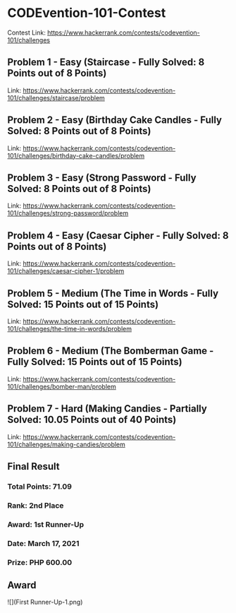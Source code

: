 # CODEvention-101-Contest
Contest Link: https://www.hackerrank.com/contests/codevention-101/challenges
## Problem 1 - Easy (Staircase - Fully Solved: 8 Points out of 8 Points)
Link: https://www.hackerrank.com/contests/codevention-101/challenges/staircase/problem
## Problem 2 - Easy (Birthday Cake Candles - Fully Solved: 8 Points out of 8 Points)
Link: https://www.hackerrank.com/contests/codevention-101/challenges/birthday-cake-candles/problem
## Problem 3 - Easy (Strong Password - Fully Solved: 8 Points out of 8 Points)
Link: https://www.hackerrank.com/contests/codevention-101/challenges/strong-password/problem
## Problem 4 - Easy (Caesar Cipher - Fully Solved: 8 Points out of 8 Points)
Link: https://www.hackerrank.com/contests/codevention-101/challenges/caesar-cipher-1/problem
## Problem 5 - Medium (The Time in Words - Fully Solved: 15 Points out of 15 Points)
Link: https://www.hackerrank.com/contests/codevention-101/challenges/the-time-in-words/problem
## Problem 6 - Medium (The Bomberman Game - Fully Solved: 15 Points out of 15 Points)
Link: https://www.hackerrank.com/contests/codevention-101/challenges/bomber-man/problem
## Problem 7 - Hard (Making Candies - Partially Solved: 10.05 Points out of 40 Points)
Link: https://www.hackerrank.com/contests/codevention-101/challenges/making-candies/problem
## Final Result
### Total Points: 71.09
### Rank: 2nd Place
### Award: 1st Runner-Up
### Date: March 17, 2021
### Prize: PHP 600.00
## Award
![](First Runner-Up-1.png)
